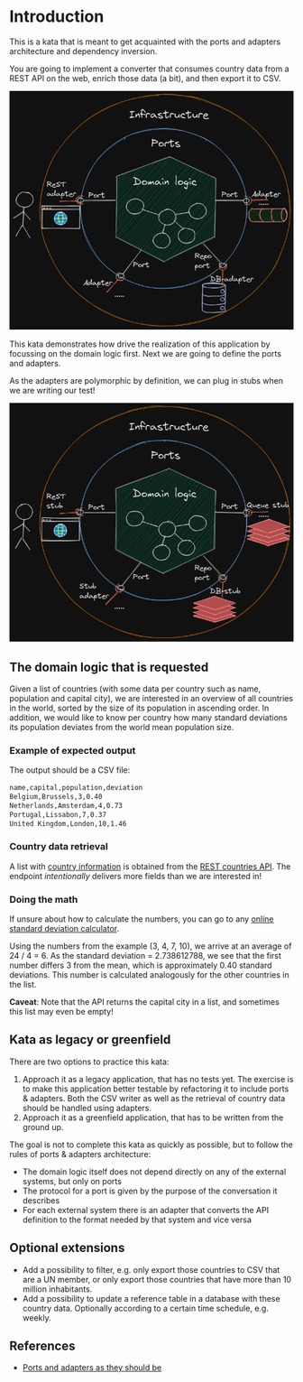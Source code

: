 # Introduction

This is a kata that is meant to get acquainted with the ports and 
adapters architecture and dependency inversion.

You are going to implement a converter that consumes country data
from a REST API on the web, enrich those data (a bit), and then export 
it to CSV.

![Ports and adapters](../../assets/hex-arch.png)

This kata demonstrates how drive the realization of this application
by focussing on the domain logic first. Next we are going to define 
the ports and adapters. 

As the adapters are polymorphic by definition, we can plug in stubs
when we are writing our test!

![Ports and adapters](../../assets/hex-arch-unit.png)


## The domain logic that is requested

Given a list of countries (with some data per country such 
as name, population and capital city), we are interested in
an overview of all countries in the world, sorted by the 
size of its population in ascending order. In addition, 
we would like to know per country how many standard deviations
its population deviates from the world mean population size. 

### Example of expected output 

The output should be a CSV file:

  ```
  name,capital,population,deviation
  Belgium,Brussels,3,0.40
  Netherlands,Amsterdam,4,0.73
  Portugal,Lissabon,7,0.37
  United Kingdom,London,10,1.46 
  ```

### Country data retrieval

A list with 
[country information](https://restcountries.com/v3.1/all?fields=name,capital,population,cioc,region) 
is obtained from the [REST countries API](https://restcountries.com/). 
The endpoint _intentionally_ delivers more fields than we are interested in!

### Doing the math 

If unsure about how to calculate the numbers, you can go to any 
[online standard deviation calculator](https://www.mathsisfun.com/data/standard-deviation-calculator.html).

Using the numbers from the example (3, 4, 7, 10), we arrive at an average
of 24 / 4 = 6. As the standard deviation = 2.738612788, we see that the first number differs
3 from the mean, which is approximately 0.40 standard deviations. This number is calculated
analogously for the other countries in the list.

**Caveat**: 
Note that the API returns the capital city in a list, and sometimes this 
list may even be empty!

## Kata as legacy or greenfield

There are two options to practice this kata:

1. Approach it as a legacy application, that has no tests yet.
   The exercise is to make this application better
   testable by refactoring it to include ports &amp; adapters.
   Both the CSV writer as well as the retrieval of country data
   should be handled using adapters.
2. Approach it as a greenfield application, that has to be written from the
   ground up.

The goal is not to complete this kata as quickly as possible, 
but to follow the rules of ports &amp; adapters architecture:

- The domain logic itself does not depend directly on
  any of the external systems, but only on ports
- The protocol for a port is given by the purpose of 
  the conversation it describes
- For each external system there is an adapter that converts
  the API definition to the format 
  needed by that system and vice versa

## Optional extensions

- Add a possibility to filter, e.g. only export those countries to CSV that
  are a UN member, or only export those countries that have more than 10 million
  inhabitants.
- Add a possibility to update a reference table in a database with these
  country data. Optionally according to a certain time schedule, e.g. weekly.

## References

- [Ports and adapters as they should be](https://medium.com/wearewaes/ports-and-adapters-as-they-should-be-6aa5da8893b)
